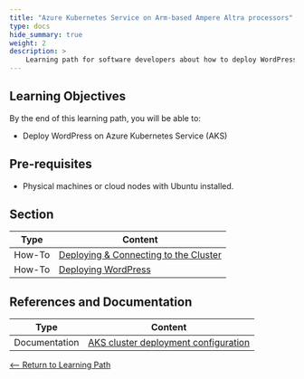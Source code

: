 ```yaml
---
title: "Azure Kubernetes Service on Arm-based Ampere Altra processors"
type: docs
hide_summary: true
weight: 2
description: >
    Learning path for software developers about how to deploy WordPress on Azure Kubernetes Service (AKS).
---
```


## Learning Objectives 

By the end of this learning path, you will be able to:

* Deploy WordPress on Azure Kubernetes Service (AKS)

## Pre-requisites

* Physical machines or cloud nodes with Ubuntu installed.

## Section

|          Type | Content                       |
| ---           | ---                                 |
| How-To        | [Deploying & Connecting to the Cluster](/cluster_deployment.md) |
| How-To        | [Deploying WordPress](/deploy_wordpress.md) |

## References and Documentation

| Type          | Content             |
| ---           | ---                 |
| Documentation | [AKS cluster deployment configuration](https://community.arm.com/arm-community-blogs/b/infrastructure-solutions-blog/posts/aks-on-arm-based-ampere) |

[<-- Return to Learning Path](/content/en/cloud/clair/#sections)

